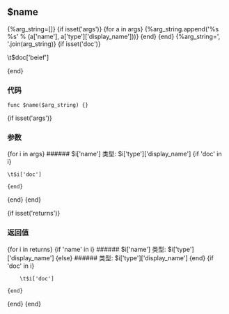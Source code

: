 ## $name
{%arg_string=[]}
{if isset('args')}
	{for a in args}
		{%arg_string.append('%s %s' % (a['name'], a['type']['display_name']))}
	{end}
{end}
{%arg_string=', '.join(arg_string)}
{if isset('doc')}

\t$doc['beief']

{end}
### 代码
```{go}
func $name($arg_string) {}
```

{if isset('args')}
### 参数
{for i in args}
	###### $i['name'] 类型: $i['type']['display_name']
	{if 'doc' in i}
	
	\t$i['doc']
	
	{end}
{end}
{end}

{if isset('returns')}
### 返回值
{for i in returns}
	{if 'name' in i}
		###### $i['name'] 类型: $i['type']['display_name']
	{else}
		###### 类型: $i['type']['display_name']
	{end}
	{if 'doc' in i}
	
		\t$i['doc']
	
	{end}
{end}
{end}
